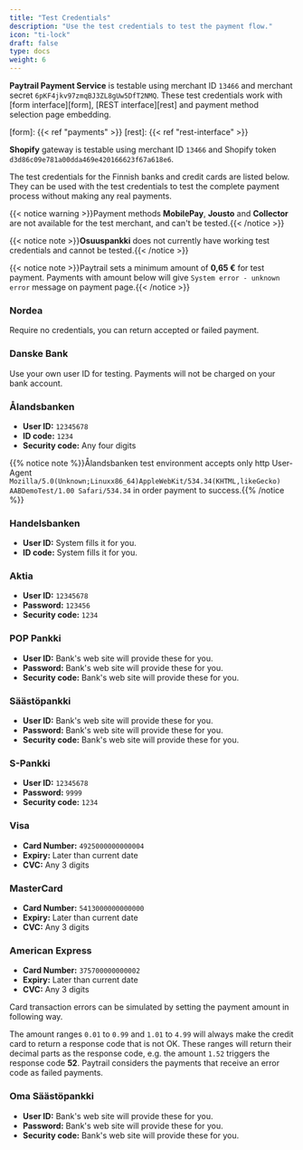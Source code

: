 ```yaml
---
title: "Test Credentials"
description: "Use the test credentials to test the payment flow."
icon: "ti-lock"
draft: false
type: docs
weight: 6
---
```


**Paytrail Payment Service** is testable using merchant ID `13466` and merchant secret `6pKF4jkv97zmqBJ3ZL8gUw5DfT2NMQ`. These test credentials work with [form interface][form], [REST interface][rest] and payment method selection page embedding.

[form]: {{< ref "payments" >}}
[rest]: {{< ref "rest-interface" >}}

**Shopify** gateway is testable using merchant ID `13466` and Shopify token `d3d86c09e781a00dda469e420166623f67a618e6`.

The test credentials for the Finnish banks and credit cards are listed below. They can be used with the test credentials to test the complete payment process without making any real payments.

{{< notice warning >}}Payment methods **MobilePay**, **Jousto** and **Collector** are not available for the test merchant, and can't be tested.{{< /notice >}}

{{< notice note >}}**Osuuspankki** does not currently have working test credentials and cannot be tested.{{< /notice >}}

{{< notice note >}}Paytrail sets a minimum amount of **0,65 €** for test payment. Payments with amount below will give `System error - unknown error` message on payment page.{{< /notice >}}

### Nordea
Require no credentials, you can return accepted or failed payment.

### Danske Bank
Use your own user ID for testing. Payments will not be charged on your bank account.

### Ålandsbanken
- **User ID:** `12345678`
- **ID code:** `1234`
- **Security code:** Any four digits
  
{{% notice note %}}Ålandsbanken test environment accepts only http User-Agent `Mozilla/5.0(Unknown;Linuxx86_64)AppleWebKit/534.34(KHTML,likeGecko) AABDemoTest/1.00 Safari/534.34` in order payment to success.{{% /notice %}}

### Handelsbanken
- **User ID:** System fills it for you.
- **ID code:** System fills it for you.

### Aktia
- **User ID:** `12345678`
- **Password:** `123456`
- **Security code:** `1234`

### POP Pankki
- **User ID:** Bank's web site will provide these for you.
- **Password:** Bank's web site will provide these for you.
- **Security code:** Bank's web site will provide these for you.

### Säästöpankki
- **User ID:** Bank's web site will provide these for you.
- **Password:** Bank's web site will provide these for you.
- **Security code:** Bank's web site will provide these for you.

### S-Pankki
- **User ID:** `12345678`
- **Password:** `9999`
- **Security code:** `1234`

### Visa
- **Card Number:** `4925000000000004`
- **Expiry:** Later than current date
- **CVC:** Any 3 digits

### MasterCard
- **Card Number:** `5413000000000000`
- **Expiry:** Later than current date
- **CVC:** Any 3 digits

### American Express
- **Card Number:** `375700000000002`
- **Expiry:** Later than current date
- **CVC:** Any 3 digits

Card transaction errors can be simulated by setting the payment amount in following way.

The amount ranges `0.01` to `0.99` and `1.01` to `4.99` will always make the credit card to return a response code that is not OK. These ranges will return their decimal parts as the response code, e.g. the amount `1.52` triggers the response code **52**. Paytrail considers the payments that receive an error code as failed payments.

### Oma Säästöpankki
- **User ID:** Bank's web site will provide these for you.
- **Password:** Bank's web site will provide these for you.
- **Security code:** Bank's web site will provide these for you.
